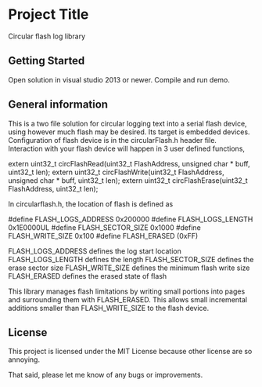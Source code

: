# Project Title

Circular flash log library

## Getting Started

Open solution in visual studio 2013 or newer.  Compile and run demo.

## General information

This is a two file solution for circular logging text into a serial flash device, using
however much flash may be desired. Its target is embedded devices. 
Configuration of flash device is in the circularFlash.h header file.  
Interaction with your flash device will happen in 3 user defined functions,
	
extern uint32_t circFlashRead(uint32_t FlashAddress, unsigned char * buff, uint32_t len);
extern uint32_t circFlashWrite(uint32_t FlashAddress, unsigned char * buff, uint32_t len);
extern uint32_t circFlashErase(uint32_t FlashAddress, uint32_t len);

In circularflash.h, the location of flash is defined as

#define FLASH_LOGS_ADDRESS  0x200000
#define FLASH_LOGS_LENGTH   0x1E0000UL
#define FLASH_SECTOR_SIZE	0x1000
#define FLASH_WRITE_SIZE	0x100
#define FLASH_ERASED (0xFF)

FLASH_LOGS_ADDRESS defines the log start location
FLASH_LOGS_LENGTH  defines the length
FLASH_SECTOR_SIZE  defines the erase sector size
FLASH_WRITE_SIZE   defines the minimum flash write size
FLASH_ERASED       defines the erased state of flash

This library manages flash limitations by writing small portions into pages and surrounding them with FLASH_ERASED. This allows small incremental additions smaller than FLASH_WRITE_SIZE to the flash device.

## License

This project is licensed under the MIT License because other license are so annoying.

That said, please let me know of any bugs or improvements.

